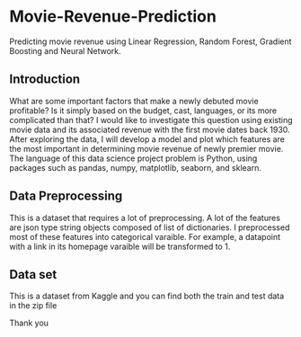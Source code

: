 # Movie-Revenue-Prediction

Predicting movie revenue using Linear Regression, Random Forest, Gradient Boosting and Neural Network.


## Introduction
What are some important factors that make a newly debuted movie profitable? Is it simply based on the budget, cast, languages, or its more complicated than that? I would like to investigate this question using existing movie data and its associated revenue with the first movie dates back 1930. After exploring the data, I will develop a model and plot which features are the most important in determining movie revenue of newly premier movie. The language of this data science project problem is Python, using packages such as pandas, numpy, matplotlib, seaborn, and sklearn.

## Data Preprocessing 
This is a dataset that requires a lot of preprocessing. A lot of the features are json type string objects composed of list of dictionaries. I preprocessed most of these features into categorical varaible. For example, a datapoint with a link in its homepage varaible will be transformed to 1. 



## Data set
This is a dataset from Kaggle and you can find both the train and test data in the zip file 



Thank you

